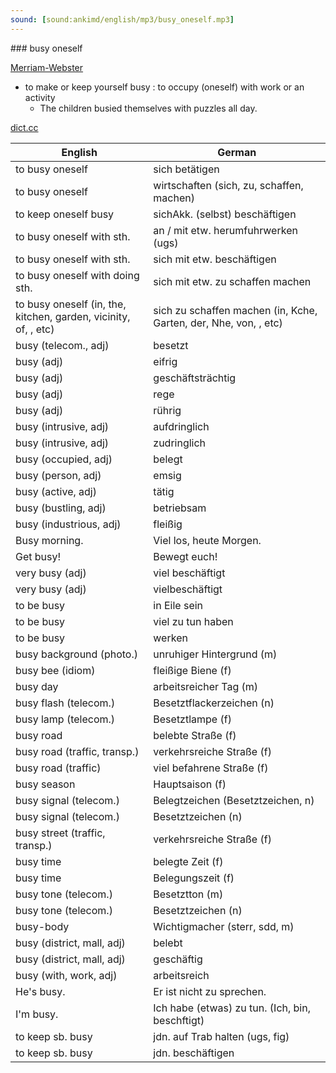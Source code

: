 ```yaml
---
sound: [sound:ankimd/english/mp3/busy_oneself.mp3]
---
```


\### busy oneself

[Merriam-Webster](https://www.merriam-webster.com/dictionary/busy+oneself)

- to make or keep yourself busy : to occupy (oneself) with work or an activity
    - The children busied themselves with puzzles all day.

[dict.cc](https://www.dict.cc/busy+oneself)

| English        | German       |
| -------------- | ------------ |
| to busy oneself | sich betätigen |
| to busy oneself | wirtschaften (sich, zu, schaffen, machen) |
| to keep oneself busy | sichAkk. (selbst) beschäftigen |
| to busy oneself with sth. | an / mit etw. herumfuhrwerken (ugs) |
| to busy oneself with sth. | sich mit etw. beschäftigen |
| to busy oneself with doing sth. | sich mit etw. zu schaffen machen |
| to busy oneself (in, the, kitchen, garden, vicinity, of, , etc) | sich zu schaffen machen (in, Kche, Garten, der, Nhe, von, , etc) |
| busy (telecom., adj) | besetzt |
| busy (adj) | eifrig |
| busy (adj) | geschäftsträchtig |
| busy (adj) | rege |
| busy (adj) | rührig |
| busy (intrusive, adj) | aufdringlich |
| busy (intrusive, adj) | zudringlich |
| busy (occupied, adj) | belegt |
| busy (person, adj) | emsig |
| busy (active, adj) | tätig |
| busy (bustling, adj) | betriebsam |
| busy (industrious, adj) | fleißig |
| Busy morning. | Viel los, heute Morgen. |
| Get busy! | Bewegt euch! |
| very busy (adj) | viel beschäftigt |
| very busy (adj) | vielbeschäftigt |
| to be busy | in Eile sein |
| to be busy | viel zu tun haben |
| to be busy | werken |
| busy background (photo.) | unruhiger Hintergrund (m) |
| busy bee (idiom) | fleißige Biene (f) |
| busy day | arbeitsreicher Tag (m) |
| busy flash (telecom.) | Besetztflackerzeichen (n) |
| busy lamp (telecom.) | Besetztlampe <BL> (f) |
| busy road | belebte Straße (f) |
| busy road (traffic, transp.) | verkehrsreiche Straße (f) |
| busy road (traffic) | viel befahrene Straße (f) |
| busy season | Hauptsaison (f) |
| busy signal (telecom.) | Belegtzeichen (Besetztzeichen, n) |
| busy signal (telecom.) | Besetztzeichen (n) |
| busy street (traffic, transp.) | verkehrsreiche Straße (f) |
| busy time | belegte Zeit (f) |
| busy time | Belegungszeit (f) |
| busy tone (telecom.) | Besetztton (m) |
| busy tone (telecom.) | Besetztzeichen (n) |
| busy-body | Wichtigmacher (sterr, sdd, m) |
| busy (district, mall, adj) | belebt |
| busy (district, mall, adj) | geschäftig |
| busy (with, work, adj) | arbeitsreich |
| He's busy. | Er ist nicht zu sprechen. |
| I'm busy. | Ich habe (etwas) zu tun. (Ich, bin, beschftigt) |
| to keep sb. busy | jdn. auf Trab halten (ugs, fig) |
| to keep sb. busy | jdn. beschäftigen |
